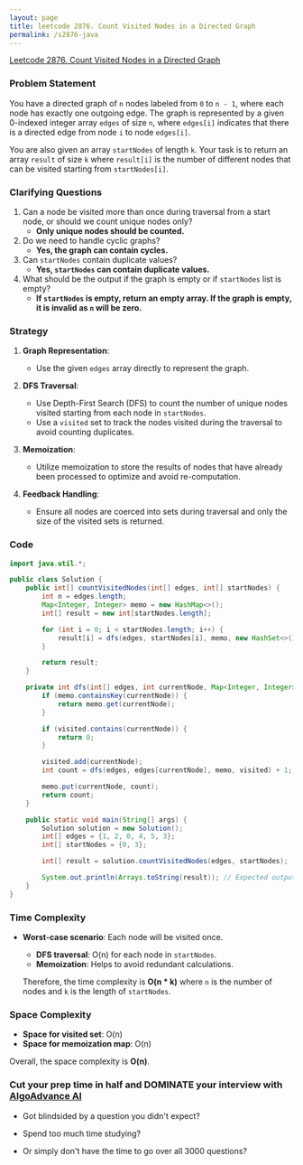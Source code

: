 ```yaml
---
layout: page
title: leetcode 2876. Count Visited Nodes in a Directed Graph
permalink: /s2876-java
---
```

[Leetcode 2876. Count Visited Nodes in a Directed Graph](https://algoadvance.github.io/algoadvance/l2876)
### Problem Statement

You have a directed graph of `n` nodes labeled from `0` to `n - 1`, where each node has exactly one outgoing edge. The graph is represented by a given 0-indexed integer array `edges` of size `n`, where `edges[i]` indicates that there is a directed edge from node `i` to node `edges[i]`.

You are also given an array `startNodes` of length `k`. Your task is to return an array `result` of size `k` where `result[i]` is the number of different nodes that can be visited starting from `startNodes[i]`.

### Clarifying Questions
1. Can a node be visited more than once during traversal from a start node, or should we count unique nodes only?
   - **Only unique nodes should be counted.**
2. Do we need to handle cyclic graphs?
   - **Yes, the graph can contain cycles.**
3. Can `startNodes` contain duplicate values?
   - **Yes, `startNodes` can contain duplicate values.**
4. What should be the output if the graph is empty or if `startNodes` list is empty?
   - **If `startNodes` is empty, return an empty array. If the graph is empty, it is invalid as `n` will be zero.**

### Strategy

1. **Graph Representation**:
   - Use the given `edges` array directly to represent the graph.

2. **DFS Traversal**:
   - Use Depth-First Search (DFS) to count the number of unique nodes visited starting from each node in `startNodes`.
   - Use a `visited` set to track the nodes visited during the traversal to avoid counting duplicates.
   
3. **Memoization**:
   - Utilize memoization to store the results of nodes that have already been processed to optimize and avoid re-computation.
   
4. **Feedback Handling**:
   - Ensure all nodes are coerced into sets during traversal and only the size of the visited sets is returned.

### Code

```java
import java.util.*;

public class Solution {
    public int[] countVisitedNodes(int[] edges, int[] startNodes) {
        int n = edges.length;
        Map<Integer, Integer> memo = new HashMap<>();
        int[] result = new int[startNodes.length];

        for (int i = 0; i < startNodes.length; i++) {
            result[i] = dfs(edges, startNodes[i], memo, new HashSet<>());
        }

        return result;
    }

    private int dfs(int[] edges, int currentNode, Map<Integer, Integer> memo, Set<Integer> visited) {
        if (memo.containsKey(currentNode)) {
            return memo.get(currentNode);
        }

        if (visited.contains(currentNode)) {
            return 0;
        }

        visited.add(currentNode);
        int count = dfs(edges, edges[currentNode], memo, visited) + 1;

        memo.put(currentNode, count);
        return count;
    }

    public static void main(String[] args) {
        Solution solution = new Solution();
        int[] edges = {1, 2, 0, 4, 5, 3};
        int[] startNodes = {0, 3};

        int[] result = solution.countVisitedNodes(edges, startNodes);

        System.out.println(Arrays.toString(result)); // Expected output: [3, 3]
    }
}
```

### Time Complexity

- **Worst-case scenario**: Each node will be visited once.
  
  - **DFS traversal**: O(n) for each node in `startNodes`.
  - **Memoization**: Helps to avoid redundant calculations.

  Therefore, the time complexity is **O(n * k)** where `n` is the number of nodes and `k` is the length of `startNodes`.

### Space Complexity

- **Space for visited set**: O(n)
- **Space for memoization map**: O(n)

Overall, the space complexity is **O(n)**.


### Cut your prep time in half and DOMINATE your interview with [AlgoAdvance AI](https://algoAdvance.com)

- Got blindsided by a question you didn't expect?

- Spend too much time studying?

- Or simply don't have the time to go over all 3000 questions?

